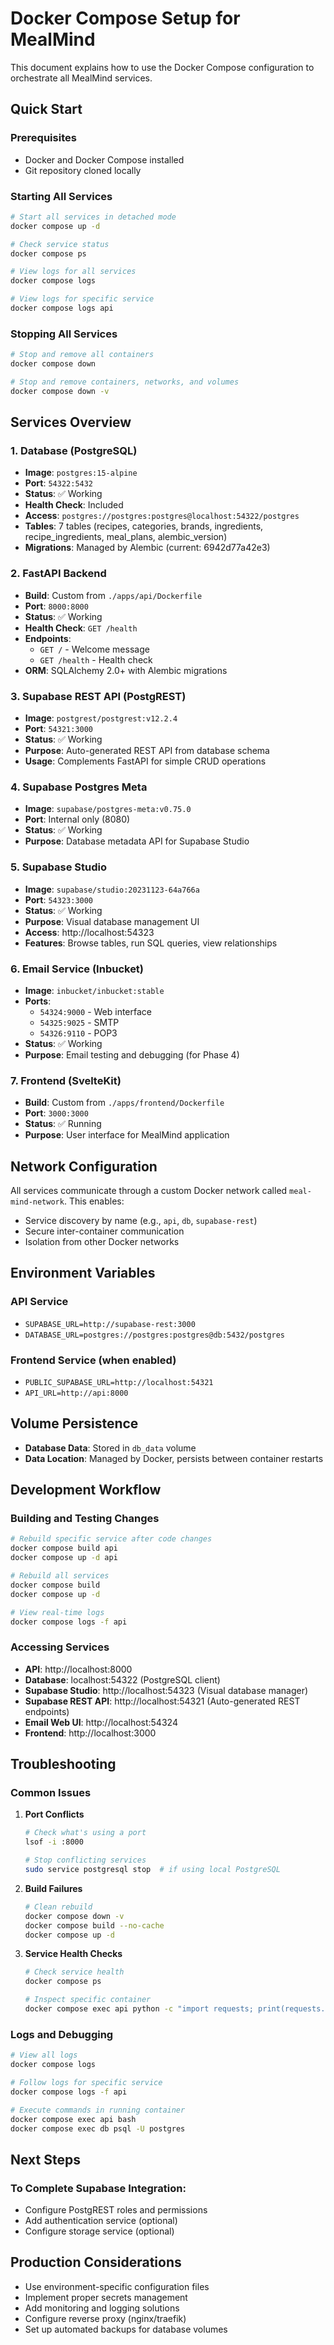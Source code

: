 # Docker Compose Setup for MealMind

This document explains how to use the Docker Compose configuration to orchestrate all MealMind services.

## Quick Start

### Prerequisites
- Docker and Docker Compose installed
- Git repository cloned locally

### Starting All Services
```bash
# Start all services in detached mode
docker compose up -d

# Check service status
docker compose ps

# View logs for all services
docker compose logs

# View logs for specific service
docker compose logs api
```

### Stopping All Services
```bash
# Stop and remove all containers
docker compose down

# Stop and remove containers, networks, and volumes
docker compose down -v
```

## Services Overview

### 1. Database (PostgreSQL)
- **Image**: `postgres:15-alpine`
- **Port**: `54322:5432`
- **Status**: ✅ Working
- **Health Check**: Included
- **Access**: `postgres://postgres:postgres@localhost:54322/postgres`
- **Tables**: 7 tables (recipes, categories, brands, ingredients, recipe_ingredients, meal_plans, alembic_version)
- **Migrations**: Managed by Alembic (current: 6942d77a42e3)

### 2. FastAPI Backend
- **Build**: Custom from `./apps/api/Dockerfile`
- **Port**: `8000:8000`
- **Status**: ✅ Working
- **Health Check**: `GET /health`
- **Endpoints**:
  - `GET /` - Welcome message
  - `GET /health` - Health check
- **ORM**: SQLAlchemy 2.0+ with Alembic migrations

### 3. Supabase REST API (PostgREST)
- **Image**: `postgrest/postgrest:v12.2.4`
- **Port**: `54321:3000`
- **Status**: ✅ Working
- **Purpose**: Auto-generated REST API from database schema
- **Usage**: Complements FastAPI for simple CRUD operations

### 4. Supabase Postgres Meta
- **Image**: `supabase/postgres-meta:v0.75.0`
- **Port**: Internal only (8080)
- **Status**: ✅ Working
- **Purpose**: Database metadata API for Supabase Studio

### 5. Supabase Studio
- **Image**: `supabase/studio:20231123-64a766a`
- **Port**: `54323:3000`
- **Status**: ✅ Working
- **Purpose**: Visual database management UI
- **Access**: http://localhost:54323
- **Features**: Browse tables, run SQL queries, view relationships

### 6. Email Service (Inbucket)
- **Image**: `inbucket/inbucket:stable`
- **Ports**: 
  - `54324:9000` - Web interface
  - `54325:9025` - SMTP
  - `54326:9110` - POP3
- **Status**: ✅ Working
- **Purpose**: Email testing and debugging (for Phase 4)

### 7. Frontend (SvelteKit)
- **Build**: Custom from `./apps/frontend/Dockerfile`
- **Port**: `3000:3000`
- **Status**: ✅ Running
- **Purpose**: User interface for MealMind application

## Network Configuration

All services communicate through a custom Docker network called `meal-mind-network`. This enables:

- Service discovery by name (e.g., `api`, `db`, `supabase-rest`)
- Secure inter-container communication
- Isolation from other Docker networks

## Environment Variables

### API Service
- `SUPABASE_URL=http://supabase-rest:3000`
- `DATABASE_URL=postgres://postgres:postgres@db:5432/postgres`

### Frontend Service (when enabled)
- `PUBLIC_SUPABASE_URL=http://localhost:54321`
- `API_URL=http://api:8000`

## Volume Persistence

- **Database Data**: Stored in `db_data` volume
- **Data Location**: Managed by Docker, persists between container restarts

## Development Workflow

### Building and Testing Changes

```bash
# Rebuild specific service after code changes
docker compose build api
docker compose up -d api

# Rebuild all services
docker compose build
docker compose up -d

# View real-time logs
docker compose logs -f api
```

### Accessing Services

- **API**: http://localhost:8000
- **Database**: localhost:54322 (PostgreSQL client)
- **Supabase Studio**: http://localhost:54323 (Visual database manager)
- **Supabase REST API**: http://localhost:54321 (Auto-generated REST endpoints)
- **Email Web UI**: http://localhost:54324
- **Frontend**: http://localhost:3000

## Troubleshooting

### Common Issues

1. **Port Conflicts**
   ```bash
   # Check what's using a port
   lsof -i :8000
   
   # Stop conflicting services
   sudo service postgresql stop  # if using local PostgreSQL
   ```

2. **Build Failures**
   ```bash
   # Clean rebuild
   docker compose down -v
   docker compose build --no-cache
   docker compose up -d
   ```

3. **Service Health Checks**
   ```bash
   # Check service health
   docker compose ps
   
   # Inspect specific container
   docker compose exec api python -c "import requests; print(requests.get('http://localhost:8000/health').json())"
   ```

### Logs and Debugging

```bash
# View all logs
docker compose logs

# Follow logs for specific service
docker compose logs -f api

# Execute commands in running container
docker compose exec api bash
docker compose exec db psql -U postgres
```

## Next Steps

### To Complete Supabase Integration:
- Configure PostgREST roles and permissions
- Add authentication service (optional)
- Configure storage service (optional)

## Production Considerations

- Use environment-specific configuration files
- Implement proper secrets management
- Add monitoring and logging solutions
- Configure reverse proxy (nginx/traefik)
- Set up automated backups for database volumes